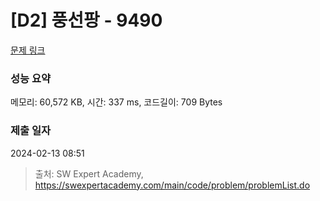 # [D2] 풍선팡 - 9490 

[문제 링크](https://swexpertacademy.com/main/code/problem/problemDetail.do?contestProbId=AXAerAPaVXMDFARP) 

### 성능 요약

메모리: 60,572 KB, 시간: 337 ms, 코드길이: 709 Bytes

### 제출 일자

2024-02-13 08:51



> 출처: SW Expert Academy, https://swexpertacademy.com/main/code/problem/problemList.do